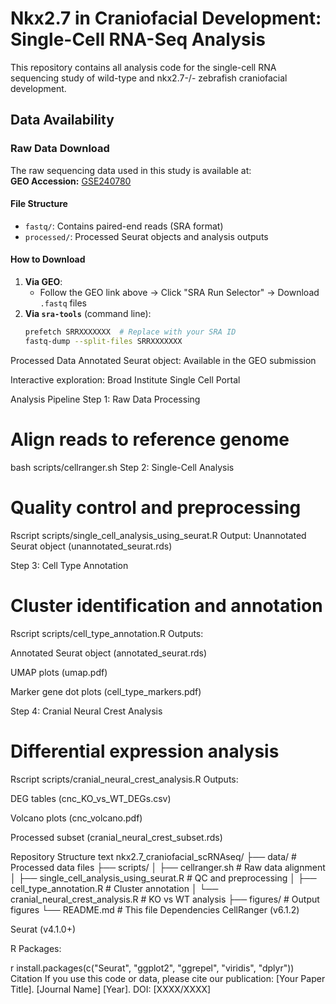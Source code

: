 # Nkx2.7 in Craniofacial Development: Single-Cell RNA-Seq Analysis

This repository contains all analysis code for the single-cell RNA sequencing study of wild-type and nkx2.7-/- zebrafish craniofacial development.

## Data Availability

### Raw Data Download
The raw sequencing data used in this study is available at:  
**GEO Accession:** [GSE240780](https://www.ncbi.nlm.nih.gov/geo/query/acc.cgi?acc=GSE240780)  

#### File Structure
- `fastq/`: Contains paired-end reads (SRA format)  
- `processed/`: Processed Seurat objects and analysis outputs  

#### How to Download
1. **Via GEO**:  
   - Follow the GEO link above → Click "SRA Run Selector" → Download `.fastq` files  
2. **Via `sra-tools`** (command line):  
   ```bash
   prefetch SRRXXXXXXX  # Replace with your SRA ID
   fastq-dump --split-files SRRXXXXXXX
Processed Data
Annotated Seurat object: Available in the GEO submission

Interactive exploration: Broad Institute Single Cell Portal

Analysis Pipeline
Step 1: Raw Data Processing
# Align reads to reference genome
bash scripts/cellranger.sh
Step 2: Single-Cell Analysis
# Quality control and preprocessing
Rscript scripts/single_cell_analysis_using_seurat.R
Output: Unannotated Seurat object (unannotated_seurat.rds)

Step 3: Cell Type Annotation
# Cluster identification and annotation
Rscript scripts/cell_type_annotation.R
Outputs:

Annotated Seurat object (annotated_seurat.rds)

UMAP plots (umap.pdf)

Marker gene dot plots (cell_type_markers.pdf)

Step 4: Cranial Neural Crest Analysis
# Differential expression analysis
Rscript scripts/cranial_neural_crest_analysis.R
Outputs:

DEG tables (cnc_KO_vs_WT_DEGs.csv)

Volcano plots (cnc_volcano.pdf)

Processed subset (cranial_neural_crest_subset.rds)

Repository Structure
text
nkx2.7_craniofacial_scRNAseq/
├── data/                   # Processed data files
├── scripts/
│   ├── cellranger.sh       # Raw data alignment
│   ├── single_cell_analysis_using_seurat.R  # QC and preprocessing
│   ├── cell_type_annotation.R               # Cluster annotation
│   └── cranial_neural_crest_analysis.R      # KO vs WT analysis
├── figures/                # Output figures
└── README.md               # This file
Dependencies
CellRanger (v6.1.2)

Seurat (v4.1.0+)

R Packages:

r
install.packages(c("Seurat", "ggplot2", "ggrepel", "viridis", "dplyr"))
Citation
If you use this code or data, please cite our publication:
[Your Paper Title]. [Journal Name] [Year]. DOI: [XXXX/XXXX]
